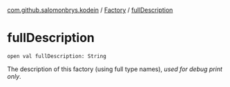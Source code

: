 [com.github.salomonbrys.kodein](../index.md) / [Factory](index.md) / [fullDescription](.)

# fullDescription

`open val fullDescription: String`

The description of this factory (using full type names), *used for debug print only*.

